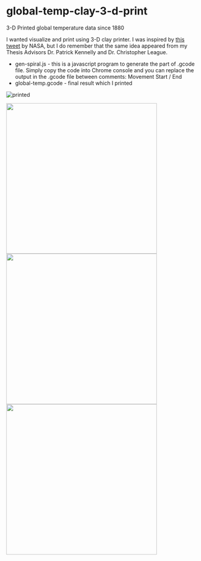# global-temp-clay-3-d-print
3-D Printed global temperature data since 1880

I wanted visualize and print using 3-D clay printer. I was inspired by [this tweet](https://twitter.com/nasaclimate/status/1504197492572712960?lang=en) by NASA, but I do remember that the same idea appeared from my Thesis Advisors Dr. Patrick Kennelly and Dr. Christopher League.

- gen-spiral.js - this is a javascript program to generate the part of .gcode file. Simply copy the code into Chrome console and you can replace the output in the .gcode file between comments: Movement Start / End
- global-temp.gcode - final result which I printed





![printed](https://user-images.githubusercontent.com/396816/196073327-aff6ee43-73f1-4af5-97ff-155fa923264b.gif)

<img src=https://user-images.githubusercontent.com/396816/196073332-a069b5dd-8024-4176-a881-4b30cf9176e4.jpg width=400px>

<img src=https://user-images.githubusercontent.com/396816/196073314-f1b9e8d1-9be8-45f0-b4c2-87dc2a664b63.jpg width=400px>


<img src=https://user-images.githubusercontent.com/396816/196073361-5bf49684-c439-4552-bab0-919486468e4f.gif width=400px>
